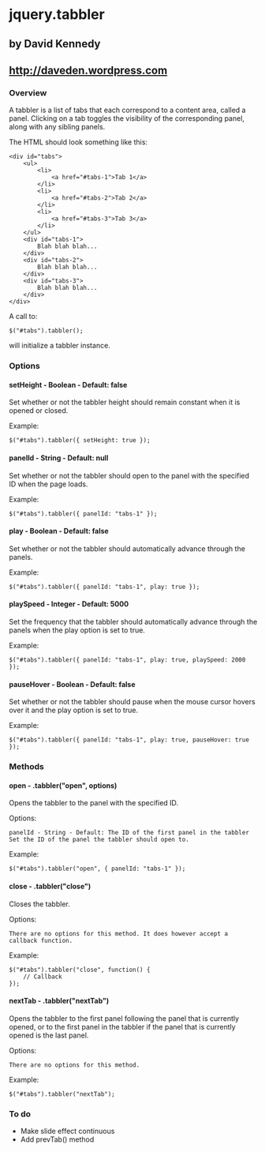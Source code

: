 # jquery.tabbler
## by David Kennedy
## http://daveden.wordpress.com

### Overview

A tabbler is a list of tabs that each correspond to a content area, called a panel. Clicking on a tab toggles the visibility of the corresponding panel, along with any sibling panels.

The HTML should look something like this:

    <div id="tabs">
        <ul>
            <li>
                <a href="#tabs-1">Tab 1</a>
            </li>
            <li>
                <a href="#tabs-2">Tab 2</a>
            </li>
            <li>
                <a href="#tabs-3">Tab 3</a>
            </li>
        </ul>
        <div id="tabs-1">
            Blah blah blah...
        </div>
        <div id="tabs-2">
            Blah blah blah...
        </div>
        <div id="tabs-3">
            Blah blah blah...
        </div>
    </div>

A call to:

    $("#tabs").tabbler();

will initialize a tabbler instance.

### Options

#### setHeight - Boolean - Default: false
Set whether or not the tabbler height should remain constant when it is opened or closed.

Example:

    $("#tabs").tabbler({ setHeight: true });

#### panelId - String - Default: null
Set whether or not the tabbler should open to the panel with the specified ID when the page loads.

Example:

    $("#tabs").tabbler({ panelId: "tabs-1" });

#### play - Boolean - Default: false
Set whether or not the tabbler should automatically advance through the panels.

Example:

    $("#tabs").tabbler({ panelId: "tabs-1", play: true });

#### playSpeed - Integer - Default: 5000
Set the frequency that the tabbler should automatically advance through the panels when the play option is set to true.

Example:

    $("#tabs").tabbler({ panelId: "tabs-1", play: true, playSpeed: 2000 });

#### pauseHover - Boolean - Default: false
Set whether or not the tabbler should pause when the mouse cursor hovers over it and the play option is set to true.

Example:

    $("#tabs").tabbler({ panelId: "tabs-1", play: true, pauseHover: true });

### Methods

#### open - .tabbler("open", options)
Opens the tabbler to the panel with the specified ID.

Options:

    panelId - String - Default: The ID of the first panel in the tabbler
    Set the ID of the panel the tabbler should open to.

Example:

    $("#tabs").tabbler("open", { panelId: "tabs-1" });

#### close - .tabbler("close")
Closes the tabbler.

Options:

    There are no options for this method. It does however accept a callback function.

Example:

    $("#tabs").tabbler("close", function() {
        // Callback
    });

#### nextTab - .tabbler("nextTab")
Opens the tabbler to the first panel following the panel that is currently opened, or to the first panel in the tabbler if the panel that is currently opened is the last panel.

Options:

    There are no options for this method.

Example:

    $("#tabs").tabbler("nextTab");

### To do

* Make slide effect continuous
* Add prevTab() method